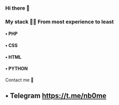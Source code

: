 ### Hi there 👋

### My stack 👨‍💻 From most experience to least
#### • PHP
#### • CSS
#### • HTML
#### • PYTHON

Contact me 💌
## • Telegram https://t.me/nb0me

